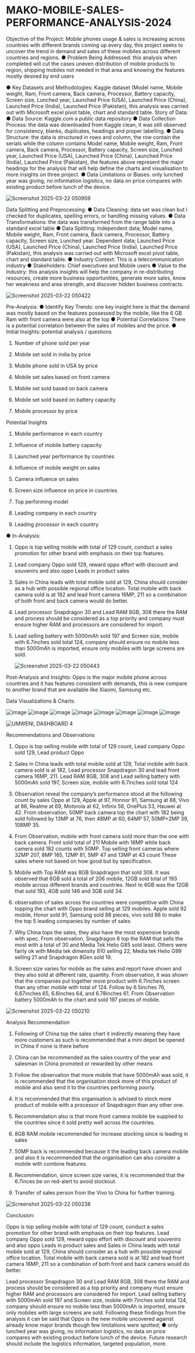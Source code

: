 # MAKO-MOBILE-SALES-PERFORMANCE-ANALYSIS-2024

 Objective of the Project: Mobile phones usage &amp; sales is increasing across countries with different brands coming up every day, this project seeks to uncover the trend in demand and sales of these mobiles across different countries and regions.
● Problem Being Addressed: this analysis when completed will cut the cases uneven distribution of mobile products to region, shipping mobiles not needed in that area and knowing the features mostly desired by end users

● Key Datasets and Methodologies: Kaggle dataset (Model name, Mobile weight, Ram, Front camera, Back camera, Processor, Battery capacity, Screen size, Lunched year, Launched Price (USA), Launched Price (China), Launched Price (India), Launched Price (Pakistan), this analysis was carried out with Microsoft excel pivot table, chart and standard table.
Story of Data:
● Data Source: Kaggle.com a public data repository
● Data Collection Process: the data was downloaded from Kaggle clean, it was still observed for consistency, blanks, duplicates, headings and proper labelling.
● Data Structure: the data is structured in rows and column, the row contain the serials while the column contains Model name, Mobile weight, Ram, Front camera, Back camera, Processor, Battery capacity, Screen size, Lunched year, Launched Price (USA), Launched Price (China), Launched Price (India), Launched Price (Pakistan), the features above represent the major headings for the analysis that will help define the charts and visualisation to more insights on three project.
● Data Limitations or Biases: only lunched year was giving, no information logistics, no data on price compares with existing product before lunch of the device.

![Screenshot 2025-03-22 050959](https://github.com/user-attachments/assets/4772de59-1b1c-46aa-9587-ec94098ade14)

Data Splitting and Preprocessing:
● Data Cleaning: data set was clean but I checked for duplicates, spelling errors, or handling missing values.
● Data Transformations: the data was transformed from the range table into a standard excel table
● Data Splitting: Independent data; Model name, Mobile weight, Ram, Front camera, Back camera, Processor, Battery capacity, Screen size, Lunched year. Dependent data; Launched Price (USA), Launched Price (China), Launched Price (India), Launched Price (Pakistan), this analysis was carried out with Microsoft excel pivot table, chart and standard table.
● Industry Context: This is a telecommunication industry
● Stakeholders: Chief executives and Mobile users
● Value to the Industry: this analysis insights will help the company in re-distributing resources, create more business opportunities, generate more sales, know her weakness and area strength, and discover hidden business contracts.

![Screenshot 2025-03-22 050422](https://github.com/user-attachments/assets/93d335a7-6f5a-4c36-bbfa-ddcbdc444210)

Pre-Analysis:
● Identify Key Trends: one key insight here is that the demand was mostly based on the features possessed by the mobile, like the 6 GB Ram with front camera were also at the top
● Potential Correlations: There is a potential correlation between the sales of mobiles and the price.
● Initial Insights:
potential analysis / questions
1. Number of phone sold per year

2. Mobile set sold in india by price

3. Mobile phone sold in USA by price

4. Mobile set sales based on front camera

5. Mobile set sold based on back camera

6. Mobile set sold based on battery capacity

7. Mobile processor by price

Potential Insights

1. Mobile performance in each country

2. Influence of mobile battery capacity

3. Launched year performance by countries

4. Influence of mobile weight on sales

5. Camera influence on sales

6. Screen size influence on price in countries

7. Top performing model

8. Leading company in each country

9. Leading processor in each country

● In-Analysis:
1. Oppo is top selling mobile with total of 129 count, conduct a sales promotion for other brand with emphasis on their top features.

2. Lead company Oppo sold 129, reward oppo effort with discount and souvenirs and also oppo Leads in product sales

3. Sales in China leads with total mobile sold at 129, China should consider as a hub with possible regional office location. Total mobile with back camera sold is at 182 and lead front camera 16MP, 211 so a combination of both front and back camera would do better.

4. Lead processor Snapdragon 30 and Lead RAM 8GB, 308 there the RAM and process should be considered as a top priority and company must ensure higher RAM and processors are considered for import.

5. Lead selling battery with 5000mAh sold 197 and Screen size, mobile with 6.7inches sold total 124, company should ensure no mobile less than 5000mAh is imported, ensure only mobiles with large screens are sold.

   ![Screenshot 2025-03-22 050443](https://github.com/user-attachments/assets/6c0a34b7-de2c-4566-8ecb-79f0b486d0eb)

Post-Analysis and Insights:
Oppo is the major mobile phone across countries and it has features consistent with demands, this is new compare to another brand that are available like Xiaomi, Samsung etc.

Data Visualizations & Charts:

![image](https://github.com/user-attachments/assets/0cb3020d-e673-43a5-9ff9-95e1722e4478)
![image](https://github.com/user-attachments/assets/3102f5fd-2e80-44a4-8ae5-d3a433a3750f)
![image](https://github.com/user-attachments/assets/ee4c9806-7b64-492e-ac66-37fb1658eb58)
![image](https://github.com/user-attachments/assets/7a02ee8c-a9ee-4efc-a662-9e1192c67586)
![image](https://github.com/user-attachments/assets/2e05ec29-9c44-4978-bb24-cd658512ae74)
![image](https://github.com/user-attachments/assets/8a17573e-d273-4583-858e-37a2e1e7d205)
![image](https://github.com/user-attachments/assets/97269bd5-b508-4cba-920a-5ced3f61b716)
![image](https://github.com/user-attachments/assets/4fd8a9df-f804-4bd1-8a7b-3da5458cdad2)

![UMWENI, DASHBOARD 4](https://github.com/user-attachments/assets/1ebec6b8-e9c1-4595-a852-cf998f8558ad)

Recommendations and Observations

1. Oppo is top selling mobile with total of 129 count, Lead company Oppo sold 129, Lead product Oppo

2. Sales in China leads with total mobile sold at 129, Total mobile with back camera sold is at 182, Lead processor Snapdragon 30 and lead front camera 16MP, 211. Lead RAM 8GB, 308 and Lead selling battery with 5000mAh sold 197, Screen size, mobile with 6.7inches sold total 124

3. Observation reveal the company’s performance stood at the following count by sales Oppo at 129, Apple at 97, Honnor 91, Samsung at 88, Vivo at 86, Realme at 69, Motorola at 62, Infinix 56, OnePlus 53, Hauwei at 42. From observation, 50MP back camera top the chart with 182 being sold followed by 13MP at 76, then 48MP at 60, 64MP 57, 50MP+2MP 39, 108MP 35.

4. From Observation, mobile with front camera sold more than the one with back camera. Front sold total of 211 Mobile with 16MP while back camera sold 182 counts with 50MP. Top selling front cameras where 32MP 207, 8MP 165, 12MP 81, 5MP 47 and 13MP at 43 count These sales where not based on how good but by specification.

5. Mobile with Top RAM was 8GB Snapdragon that sold 308. It was observed that 6GB sold a total of 206 mobile, 12GB sold total of 193 mobile across different brands and countries. Next to 6GB was the 12GB that sold 193, 4GB sold 146 and 3GB sold 34.

6. observation of sales across the countries were competitive with China topping the chart with Oppo brand selling at 129 mobiles. Apple sold 92 mobile, Honor sold 91, Samsung sold 88 pieces, vivo sold 86 to make the top 5 leading companies by number of sales

7. Why China tops the sales, they also have the most expensive brands with spec. From observation, Snagdragon 8 top the RAM that sells the most with a total of 30 and Media Tek Helio G85 sold least. Others were fairly ok with Media tek dimensity 810 selling 22, Media tek Helio G99 selling 21 and Snapdragon 8Gen sold 19.

8. Screen size varies for mobile as the sales and report have shown and they also sold at different rate, quantity. From observation, it was shown that the companies put together more product with 6.7inches screen than any other mobile with total of 124. Follow by 6.5inches 76, 6.67inches 65, 6.6inches 64, and 6.78inches 61. From Observation battery 5000mAh to the chart and sold 197 pieces of mobile.

![Screenshot 2025-03-22 050210](https://github.com/user-attachments/assets/f6721c03-fd41-43fd-a8ce-d6f6a9939dee)

Analysis Recommendation

1. Following of China top the sales chart it indirectly meaning they have more customers as such is recommended that a mini depot be opened in China if none is there before

2. China can be recommended as the sales country of the year and salesman in China promoted or rewarded by other means

3. Follow the observation that more mobile that have 5000mAh was sold, it is recommended that the organisation stock more of this product of mobile and also send it to the countries performing poorly.

4. It is recommended that this organisation is advised to stock more product of mobile with a processor of Snapdragon than any other one.

5. Recommendation also is that more front camera mobile be supplied to the countries since it sold pretty well across the countries.

6. 8GB RAM mobile recommended for increase stocking since is leading in sales

7. 50MP back is recommended because it the leading back camera mobile and also it is recommended that the organisation can also consider a mobile with combine features.

8. Recommendation, since screen size varies, it is recommended that the 6.7inces be on red-alert to avoid stockout.

9. Transfer of sales person from the Vivo to China for further training.

![Screenshot 2025-03-22 050238](https://github.com/user-attachments/assets/8bc2281f-93ea-4b81-bc5d-25bf3e58785c)

Conclusion:

Oppo is top selling mobile with total of 129 count, conduct a sales promotion for other brand with emphasis on their top features. Lead company Oppo sold 129, reward oppo effort with discount and souvenirs and also oppo Leads in product sales and Sales in China leads with total mobile sold at 129, China should consider as a hub with possible regional office location. Total mobile with back camera sold is at 182 and lead front camera 16MP, 211 so a combination of both front and back camera would do better.

Lead processor Snapdragon 30 and Lead RAM 8GB, 308 there the RAM and process should be considered as a top priority and company must ensure higher RAM and processors are considered for import. Lead selling battery with 5000mAh sold 197 and Screen size, mobile with 7inches sold total 124, company should ensure no mobile less than 5000mAh is imported, ensure only mobiles with large screens are sold. Following these findings from the analysis it can be said that Oppo is the new mobile uncovered against already know major brands though few limitations were spotted;
● only lunched year was giving, no information logistics, no data on price compares with existing product before lunch of the device.
Future research should include the logistics information, targeted population, more.
